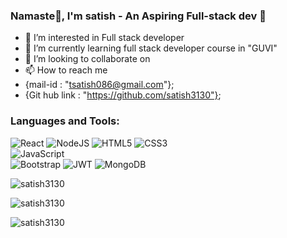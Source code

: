 ### Namaste🙏, I'm satish - An Aspiring Full-stack dev 👋

- 👀 I’m interested in Full stack developer
- 🌱 I’m currently learning full stack developer course in "GUVI"
- 💞️ I’m looking to collaborate on 
- 📫 How to reach me 
- {mail-id : "tsatish086@gmail.com"};
- {Git hub link : "https://github.com/satish3130"};

<h3 align="left">Languages and Tools:</h3>

![React](https://img.shields.io/badge/react-%2320232a.svg?style=for-the-badge&logo=react&logoColor=%2361DAFB)
![NodeJS](https://img.shields.io/badge/node.js-6DA55F?style=for-the-badge&logo=node.js&logoColor=white)
![HTML5](https://img.shields.io/badge/html5-%23E34F26.svg?style=for-the-badge&logo=html5&logoColor=white)
![CSS3](https://img.shields.io/badge/css3-%231572B6.svg?style=for-the-badge&logo=css3&logoColor=white)<br/>
![JavaScript](https://img.shields.io/badge/javascript-%23323330.svg?style=for-the-badge&logo=javascript&logoColor=%23F7DF1E)<br/>
![Bootstrap](https://img.shields.io/badge/bootstrap-%23563D7C.svg?style=for-the-badge&logo=bootstrap&logoColor=white)
![JWT](https://img.shields.io/badge/JWT-black?style=for-the-badge&logo=JSON%20web%20tokens)
![MongoDB](https://img.shields.io/badge/MongoDB-%234ea94b.svg?style=for-the-badge&logo=mongodb&logoColor=white)

<p><img align="center" src="https://github-readme-stats.vercel.app/api/top-langs?username=satish3130&show_icons=true&locale=en&layout=compact" alt="satish3130" /></p>

<p><img align="center" src="https://github-readme-stats.vercel.app/api?username=satish3130&show_icons=true&locale=en" alt="satish3130" /></p>

<p><img align="center" src="https://github-readme-streak-stats.herokuapp.com/?user=satish3130&" alt="satish3130" /></p>

<!-- &nbsp; -->

<!---
satish3130/satish3130 is a ✨ special ✨ repository because its `README.md` (this file) appears on your GitHub profile.
You can click the Preview link to take a look at your changes.
--->
